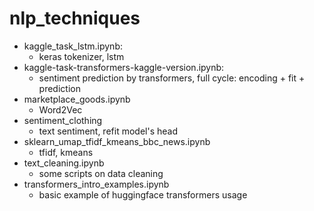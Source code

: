 # nlp_techniques
* kaggle_task_lstm.ipynb:
    - keras tokenizer, lstm
* kaggle-task-transformers-kaggle-version.ipynb:
    - sentiment prediction by transformers, full cycle: encoding + fit + prediction
* marketplace_goods.ipynb
    - Word2Vec
* sentiment_clothing
    - text sentiment, refit model's head
* sklearn_umap_tfidf_kmeans_bbc_news.ipynb
    - tfidf, kmeans
* text_cleaning.ipynb
    - some scripts on data cleaning
* transformers_intro_examples.ipynb
    - basic example of huggingface transformers usage